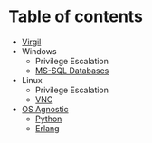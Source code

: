 # Table of contents

* [Virgil](README.md)
* Windows
  * Privilege Escalation
  * [MS-SQL Databases](windows/ms-sql-databases.md)
* Linux
  * Privilege Escalation
  * [VNC](linux/vnc.md)
* [OS Agnostic](os-agnostic/README.md)
  * [Python](os-agnostic/python.md)
  * [Erlang](os-agnostic/erlang.md)

